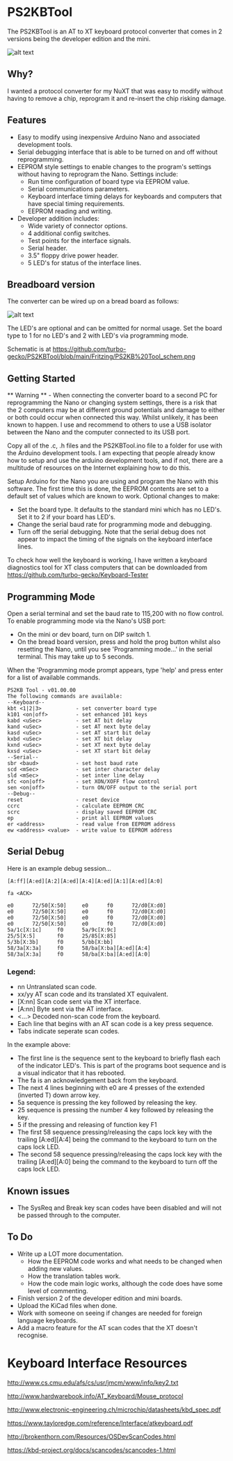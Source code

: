 # PS2KBTool
The PS2KBTool is an AT to XT keyboard protocol converter that comes in 2 versions being the developer edition and the mini.

![alt text](https://github.com/turbo-gecko/PS2KBTool/blob/main/Photos/v1-pcbs.png "Boards")

## Why?
I wanted a protocol converter for my NuXT that was easy to modify without having to remove a chip, reprogram it and re-insert the chip risking damage.

## Features
- Easy to modify using inexpensive Arduino Nano and associated development tools.
- Serial debugging interface that is able to be turned on and off without reprogramming.
- EEPROM style settings to enable changes to the program's settings without having to reprogram the Nano. Settings include:
  - Run time configuration of board type via EEPROM value.
  - Serial communications parameters.
  - Keyboard interface timing delays for keyboards and computers that have special timing requirements.
  - EEPROM reading and writing.
- Developer addition includes:
  - Wide variety of connector options.
  - 4 additional config switches.
  - Test points for the interface signals.
  - Serial header.
  - 3.5" floppy drive power header.
  - 5 LED's for status of the interface lines.

## Breadboard version
The converter can be wired up on a bread board as follows:

![alt text](https://github.com/turbo-gecko/PS2KBTool/blob/main/Fritzing/PS2KB%20Tool_bb.png "Bread Board")

The LED's are optional and can be omitted for normal usage. Set the board type to 1 for no LED's and 2 with LED's via programming mode.

Schematic is at https://github.com/turbo-gecko/PS2KBTool/blob/main/Fritzing/PS2KB%20Tool_schem.png

## Getting Started
** Warning ** - When connecting the converter board to a second PC for reprogramming the Nano or changing system settings, there is a risk that the 2 computers may be at different ground potentials and damage to either or both could occur when connected this way. Whilst unlikely, it has been known to happen. I use and recommend to others to use a USB isolator between the Nano and the computer connected to its USB port.

Copy all of the .c, .h files and the PS2KBTool.ino file to a folder for use with the Arduino development tools. I am expecting that people already know how to setup and use the arduino development tools, and if not, there are a multitude of resources on the Internet explaining how to do this.

Setup Arduino for the Nano you are using and program the Nano with this software. The first time this is done, the EEPROM contents are set to a default set of values which are known to work.
Optional changes to make:
- Set the board type. It defaults to the standard mini which has no LED's. Set it to 2 if your board has LED's.
- Change the serial baud rate for programming mode and debugging.
- Turn off the serial debugging. Note that the serial debug does not appear to impact the timing of the signals on the keyboard interface lines.

To check how well the keyboard is working, I have written a keyboard diagnostics tool for XT class computers that can be downloaded from https://github.com/turbo-gecko/Keyboard-Tester
## Programming Mode
Open a serial terminal and set the baud rate to 115,200 with no flow control.
To enable programming mode via the Nano's USB port:
- On the mini or dev board, turn on DIP switch 1.
- On the bread board version, press and hold the prog button whilst also resetting the Nano, until you see 'Programming mode...' in the serial terminal. This may take up to 5 seconds.

When the 'Programming mode prompt appears, type 'help' and press enter for a list of available commands.
```
PS2KB Tool - v01.00.00
The following commands are available:
--Keyboard--
kbt <1|2|3>           - set converter board type
k101 <on|off>         - set enhanced 101 keys
kabd <uSec>           - set AT bit delay
kand <uSec>           - set AT next byte delay
kasd <uSec>           - set AT start bit delay
kxbd <uSec>           - set XT bit delay
kxnd <uSec>           - set XT next byte delay
kxsd <uSec>           - set XT start bit delay
--Serial--
sbr <baud>            - set host baud rate
scd <mSec>            - set inter character delay
sld <mSec>            - set inter line delay
sfc <on|off>          - set XON/XOFF flow control
sen <on|off>          - turn ON/OFF output to the serial port
--Debug--
reset                 - reset device
ccrc                  - calculate EEPROM CRC
scrc                  - display saved EEPROM CRC
ep                    - print all EEPROM values
er <address>          - read value from EEPROM address
ew <address> <value>  - write value to EEPROM address
```

## Serial Debug
Here is an example debug session...
```
[A:ff][A:ed][A:2][A:ed][A:4][A:ed][A:1][A:ed][A:0]

fa <ACK>

e0      72/50[X:50]     e0      f0      72/d0[X:d0]
e0      72/50[X:50]     e0      f0      72/d0[X:d0]
e0      72/50[X:50]     e0      f0      72/d0[X:d0]
e0      72/50[X:50]     e0      f0      72/d0[X:d0]
5a/1c[X:1c]     f0      5a/9c[X:9c]
25/5[X:5]       f0      25/85[X:85]
5/3b[X:3b]      f0      5/bb[X:bb]
58/3a[X:3a]     f0      58/ba[X:ba][A:ed][A:4]
58/3a[X:3a]     f0      58/ba[X:ba][A:ed][A:0]
```
### Legend:
- nn Untranslated scan code.
- xx/yy AT scan code and its translated XT equivalent.
- [X:nn] Scan code sent via the XT interface.
- [A:nn] Byte sent via the AT interface.
- <...> Decoded non-scan code from the keyboard.
- Each line that begins with an AT scan code is a key press sequence.
- Tabs indicate seperate scan codes.

In the example above:
- The first line is the sequence sent to the keyboard to briefly flash each of the indicator LED's. This is part of the programs boot sequence and is a visual indicator that it has rebooted.
- The fa <ACK> is an acknowledgement back from the keyboard.
- The next 4 lines beginning with e0 are 4 presses of the extended (inverted T) down arrow key.
- 5a sequence is pressing the <Enter> key followed by releasing the <Enter> key. 
- 25 sequence is pressing the number 4 key followed by releasing the key.
- 5 if the pressing and releasing of function key F1
- The first 58 sequence pressing/releasing the caps lock key with the trailing [A:ed][A:4] being the command to the keyboard to turn on the caps lock LED.
- The second 58 sequence pressing/releasing the caps lock key with the trailing [A:ed][A:0] being the command to the keyboard to turn off the caps lock LED.

## Known issues
- The SysReq and Break key scan codes have been disabled and will not be passed through to the computer.

## To Do
- Write up a LOT more documentation.
  - How the EEPROM code works and what needs to be changed when adding new values.
  - How the translation tables work.
  - How the code main logic works, although the code does have some level of commenting.
- Finish version 2 of the developer edition and mini boards.
 - Upload the KiCad files when done.
- Work with someone on seeing if changes are needed for foreign language keyboards.
- Add a macro feature for the AT scan codes that the XT doesn't recognise.

# Keyboard Interface Resources
http://www.cs.cmu.edu/afs/cs/usr/jmcm/www/info/key2.txt

http://www.hardwarebook.info/AT_Keyboard/Mouse_protocol

http://www.electronic-engineering.ch/microchip/datasheets/kbd_spec.pdf

https://www.tayloredge.com/reference/Interface/atkeyboard.pdf

http://brokenthorn.com/Resources/OSDevScanCodes.html

https://kbd-project.org/docs/scancodes/scancodes-1.html

